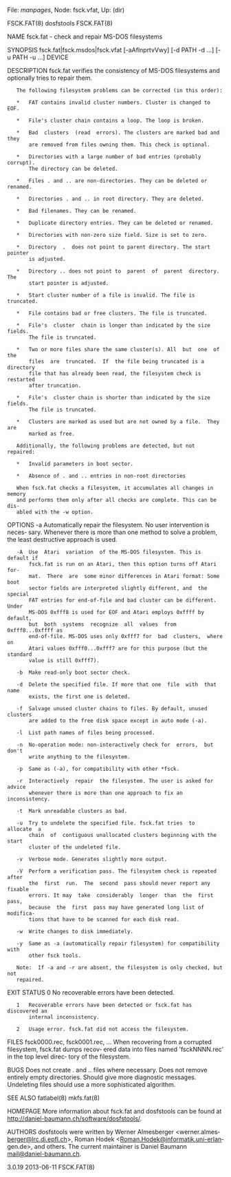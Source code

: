 File: *manpages*,  Node: fsck.vfat,  Up: (dir)

FSCK.FAT(8)                       dosfstools                       FSCK.FAT(8)



NAME
       fsck.fat - check and repair MS-DOS filesystems


SYNOPSIS
       fsck.fat|fsck.msdos|fsck.vfat [-aAflnprtvVwy] [-d PATH -d ...] [-u PATH
       -u ...] DEVICE


DESCRIPTION
       fsck.fat verifies the consistency of MS-DOS filesystems and  optionally
       tries to repair them.

       The following filesystem problems can be corrected (in this order):

       *   FAT contains invalid cluster numbers. Cluster is changed to EOF.

       *   File's cluster chain contains a loop. The loop is broken.

       *   Bad  clusters  (read  errors). The clusters are marked bad and they
           are removed from files owning them. This check is optional.

       *   Directories with a large number of bad entries (probably  corrupt).
           The directory can be deleted.

       *   Files . and .. are non-directories. They can be deleted or renamed.

       *   Directories . and .. in root directory. They are deleted.

       *   Bad filenames. They can be renamed.

       *   Duplicate directory entries. They can be deleted or renamed.

       *   Directories with non-zero size field. Size is set to zero.

       *   Directory  .  does not point to parent directory. The start pointer
           is adjusted.

       *   Directory .. does not point to  parent  of  parent  directory.  The
           start pointer is adjusted.

       *   Start cluster number of a file is invalid. The file is truncated.

       *   File contains bad or free clusters. The file is truncated.

       *   File's  cluster  chain is longer than indicated by the size fields.
           The file is truncated.

       *   Two or more files share the same cluster(s). All  but  one  of  the
           files  are  truncated.  If  the file being truncated is a directory
           file that has already been read, the filesystem check is  restarted
           after truncation.

       *   File's  cluster chain is shorter than indicated by the size fields.
           The file is truncated.

       *   Clusters are marked as used but are not owned by a file.  They  are
           marked as free.

       Additionally, the following problems are detected, but not repaired:

       *   Invalid parameters in boot sector.

       *   Absence of . and .. entries in non-root directories

       When fsck.fat checks a filesystem, it accumulates all changes in memory
       and performs them only after all checks are complete. This can be  dis‐
       abled with the -w option.


OPTIONS
       -a  Automatically repair the filesystem. No user intervention is neces‐
           sary. Whenever there is more than one method to  solve  a  problem,
           the least destructive approach is used.

       -A  Use  Atari  variation  of the MS-DOS filesystem. This is default if
           fsck.fat is run on an Atari, then this option turns off Atari  for‐
           mat.  There  are  some minor differences in Atari format: Some boot
           sector fields are interpreted slightly different, and  the  special
           FAT entries for end-of-file and bad cluster can be different. Under
           MS-DOS 0xfff8 is used for EOF and Atari employs 0xffff by  default,
           but  both  systems  recognize  all  values  from 0xfff8...0xffff as
           end-of-file. MS-DOS uses only 0xfff7 for  bad  clusters,  where  on
           Atari values 0xfff0...0xfff7 are for this purpose (but the standard
           value is still 0xfff7).

       -b  Make read-only boot sector check.

       -d  Delete the specified file. If more that one  file  with  that  name
           exists, the first one is deleted.

       -f  Salvage unused cluster chains to files. By default, unused clusters
           are added to the free disk space except in auto mode (-a).

       -l  List path names of files being processed.

       -n  No-operation mode: non-interactively check for  errors,  but  don't
           write anything to the filesystem.

       -p  Same as (-a), for compatibility with other *fsck.

       -r  Interactively  repair  the filesystem. The user is asked for advice
           whenever there is more than one approach to fix an inconsistency.

       -t  Mark unreadable clusters as bad.

       -u  Try to undelete the specified file. fsck.fat tries  to  allocate  a
           chain  of  contiguous unallocated clusters beginning with the start
           cluster of the undeleted file.

       -v  Verbose mode. Generates slightly more output.

       -V  Perform a verification pass. The filesystem check is repeated after
           the  first  run.  The  second  pass should never report any fixable
           errors. It may  take  considerably  longer  than  the  first  pass,
           because  the  first  pass may have generated long list of modifica‐
           tions that have to be scanned for each disk read.

       -w  Write changes to disk immediately.

       -y  Same as -a (automatically repair filesystem) for compatibility with
           other fsck tools.

       Note:  If -a and -r are absent, the filesystem is only checked, but not
       repaired.


EXIT STATUS
       0   No recoverable errors have been detected.

       1   Recoverable errors have been detected or fsck.fat has discovered an
           internal inconsistency.

       2   Usage error. fsck.fat did not access the filesystem.


FILES
       fsck0000.rec, fsck0001.rec, ...
           When  recovering from a corrupted filesystem, fsck.fat dumps recov‐
           ered data into files named 'fsckNNNN.rec' in the top  level  direc‐
           tory of the filesystem.


BUGS
       Does  not  create  .  and  ..  files  where  necessary. Does not remove
       entirely empty  directories.  Should  give  more  diagnostic  messages.
       Undeleting files should use a more sophisticated algorithm.


SEE ALSO
       fatlabel(8)
       mkfs.fat(8)


HOMEPAGE
       More  information  about  fsck.fat  and  dosfstools  can  be  found  at
       <http://daniel-baumann.ch/software/dosfstools/>.


AUTHORS
       dosfstools  were   written   by   Werner   Almesberger   <werner.almes‐
       berger@lrc.di.epfl.ch>,  Roman Hodek <Roman.Hodek@informatik.uni-erlan‐
       gen.de>,  and  others.  The  current  maintainer  is   Daniel   Baumann
       <mail@daniel-baumann.ch>.



3.0.19                            2013-06-11                       FSCK.FAT(8)
